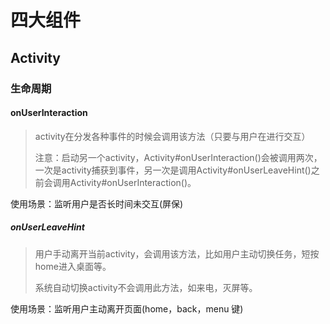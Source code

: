 

# 四大组件

## Activity

### 生命周期

#### onUserInteraction

> activity在分发各种事件的时候会调用该方法（只要与用户在进行交互）
>
> 注意：启动另一个activity，Activity#onUserInteraction()会被调用两次，一次是activity捕获到事件，另一次是调用Activity#onUserLeaveHint()之前会调用Activity#onUserInteraction()。

使用场景：监听用户是否长时间未交互(屏保)

##### onUserLeaveHint

> 用户手动离开当前activity，会调用该方法，比如用户主动切换任务，短按home进入桌面等。
>
> 系统自动切换activity不会调用此方法，如来电，灭屏等。

使用场景：监听用户主动离开页面(home，back，menu 键)